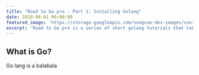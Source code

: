 ```yaml
---
title: "Road to Go pro - Part 1: Installing Golang"
date: 2020-08-01 00:00:00
featured_image: 'https://storage.googleapis.com/songxue-dev-images/content-images/2020-08-01-road-gopro-1/gopher1.jpg'
excerpt: 'Road to Go pro is a series of short golang tutorials that takes you from a beginner to a pro. This first part is about installing golang and setting up the dev environment on your work station.'
---
```


## What is Go?

Go lang is a balabala